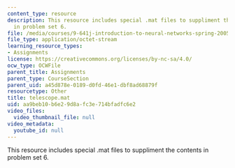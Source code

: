 ```yaml
---
content_type: resource
description: This resource includes special .mat files to suppliment the contents
  in problem set 6.
file: /media/courses/9-641j-introduction-to-neural-networks-spring-2005/aa9beb10b6e29d8afc3e714bfadfc6e2_telescope.mat
file_type: application/octet-stream
learning_resource_types:
- Assignments
license: https://creativecommons.org/licenses/by-nc-sa/4.0/
ocw_type: OCWFile
parent_title: Assignments
parent_type: CourseSection
parent_uid: a45d878e-0189-d0fd-46e1-dbf8ad68879f
resourcetype: Other
title: telescope.mat
uid: aa9beb10-b6e2-9d8a-fc3e-714bfadfc6e2
video_files:
  video_thumbnail_file: null
video_metadata:
  youtube_id: null
---
```

This resource includes special .mat files to suppliment the contents in problem set 6.